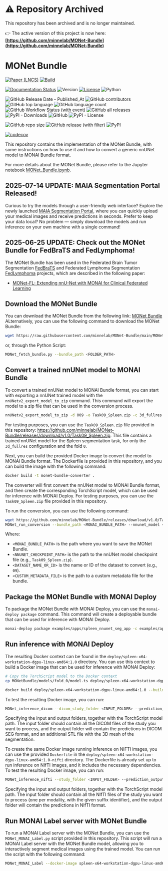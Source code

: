 # ⚠️ Repository Archived

This repository has been archived and is no longer maintained.

👉 The active version of this project is now here:
**[https://github.com/minnelab/MONet-Bundle](https://github.com/minnelab/MONet-Bundle)**

# MONet Bundle

[![Paper (LNCS)](https://img.shields.io/badge/Publication-LNCS%20Paper-green)](https://link.springer.com/chapter/10.1007/978-3-032-05663-4_10)
[![Build](https://github.com/minnelab/MONet-Bundle/actions/workflows/build.yaml/badge.svg)](https://github.com/minnelab/MONet-Bundle/actions/workflows/build.yaml)

[![Documentation Status](https://readthedocs.org/projects/monet-bundle/badge/?version=latest)](https://monet-bundle.readthedocs.io/en/latest/?badge=latest)
![Version](https://img.shields.io/badge/MONet-v1.3-blue)
[![License](https://img.shields.io/badge/license-GPL%203.0-green.svg)](https://opensource.org/licenses/GPL-3.0)
![Python](https://img.shields.io/badge/python-3.10+-orange)


![GitHub Release Date - Published_At](https://img.shields.io/github/release-date/minnelab/MONet-Bundle?logo=github)
![GitHub contributors](https://img.shields.io/github/contributors/minnelab/MONet-Bundle?logo=github)
![GitHub top language](https://img.shields.io/github/languages/top/minnelab/MONet-Bundle?logo=github)
![GitHub language count](https://img.shields.io/github/languages/count/minnelab/MONet-Bundle?logo=github)
![GitHub Workflow Status (with event)](https://img.shields.io/github/actions/workflow/status/minnelab/MONet-Bundle/publish_release.yaml?logo=github)
![GitHub all releases](https://img.shields.io/github/downloads/minnelab/MONet-Bundle/total?logo=github)
![PyPI - Downloads](https://img.shields.io/pypi/dm/monet-bundle?logo=pypi)
![GitHub](https://img.shields.io/github/license/minnelab/MONet-Bundle?logo=github)
![PyPI - License](https://img.shields.io/pypi/l/monet-bundle?logo=pypi)


![GitHub repo size](https://img.shields.io/github/repo-size/minnelab/MONet-Bundle?logo=github)
![GitHub release (with filter)](https://img.shields.io/github/v/release/minnelab/MONet-Bundle?logo=github)
![PyPI](https://img.shields.io/pypi/v/monet-bundle?logo=pypi)

[![codecov](https://codecov.io/github/minnelab/MONet-Bundle/graph/badge.svg?token=QAOEQITEAX)](https://codecov.io/github/minnelab/MONet-Bundle)

This repository contains the implementation of the MONet Bundle, with some instructions on how to use it and how to convert a generic nnUNet model to MONAI Bundle format.

For more details about the MONet Bundle, please refer to the Jupyter notebook [MONet_Bundle.ipynb](./MONet_Bundle.ipynb).

## 2025-07-14 UPDATE: MAIA Segmentation Portal Released!
Curious to try the models through a user-friendly web interface? Explore the newly launched [MAIA Segmentation Portal](MAIA_Segmentation_Portal.md), where you can quickly upload your medical images and receive predictions in seconds. Prefer to keep your data local? No problem — simply download the models and run inference on your own machine with a single command!

## 2025-06-25 UPDATE: Check out the MONet Bundle for FedBraTS and FedLymphoma!
The MONet Bundle has been used in the Federated Brain Tumor Segmentation [FedBraTS](./Projects/FedBraTS/README.md) and Federated Lymphoma Segmentation [FedLymphoma](./Projects/FedLymphoma/README.md) projects, which are described in the following paper:
- [MONet-FL: Extending nnU-Net with MONAI for Clinical Federated Learning](https://link.springer.com/chapter/10.1007/978-3-032-05663-4_10)


## Download the MONet Bundle
You can download the MONet Bundle from the following link: [MONet Bundle](https://raw.githubusercontent.com/minnelab/MONet-Bundle/main/MONetBundle.zip)
ALternatively, you can use the following command to download the MONet Bundle:
```bash
wget https://raw.githubusercontent.com/minnelab/MONet-Bundle/main/MONetBundle.zip
```
or, through the Python Script:
```bash
MONet_fetch_bundle.py --bundle_path <FOLDER_PATH>
``` 

## Convert a trained nnUNet model to MONAI Bundle

To convert a trained nnUNet model to MONAI Bundle format, you can start with exporting a nnUNet trained model  with the `nnUNetv2_export_model_to_zip` command. This command will export the model to a zip file that can be used in the conversion process.
```bash
nnUNetv2_export_model_to_zip -d 009 -o Task09_Spleen.zip -c 3d_fullres -tr nnUNetTrainer -p nnUNetPlans -chk checkpoint_final.pth checkpoint_best.pth --not_strict
```
For testing purposes, you can use the `Task09_Spleen.zip` file provided in this repository: https://github.com/minnelab/MONet-Bundle/releases/download/v1.0/Task09_Spleen.zip. This file contains a trained nnUNet model for the Spleen segmentation task, for only the `3d_fullres` configuration and the fold `0`.



Next, you can build the provided Docker image to convert the model to MONAI Bundle format. The Dockerfile is provided in this repository, and you can build the image with the following command:

```bash
docker build -t monet-bundle-converter .
```
The converter will first convert the nnUNet model to MONAI Bundle format, and then create the corresponding TorchScript model, which can be used for inference with MONAI Deploy.
For testing purposes, you can use the `Task09_Spleen.zip` file provided in this repository.

To run the conversion, you can use the following command:
```bash
wget https://github.com/minnelab/MONet-Bundle/releases/download/v1.0/Task09_Spleen.zip
MONet_run_conversion --bundle_path <MONAI_BUNDLE_PATH> --nnunet_model <NNUNET_CHECKPOINT_PATH>.zip --dataset_name_or_id <DATASET_NAME_OR_ID> --metadata_file <CUSTOM_METADATA_FILE>
```
Where:
- `<MONAI_BUNDLE_PATH>` is the path where you want to save the MONet Bundle.
- `<NNUNET_CHECKPOINT_PATH>` is the path to the nnUNet model checkpoint file (e.g., `Task09_Spleen.zip`).
- `<DATASET_NAME_OR_ID>` is the name or ID of the dataset to convert (e.g., `09`).
- `<CUSTOM_METADATA_FILE>` is the path to a custom metadata file for the bundle.

## Package the MONet Bundle with MONAI Deploy
To package the MONet Bundle with MONAI Deploy, you can use the `monai-deploy package` command. This command will create a deployable bundle that can be used for inference with MONAI Deploy.

```bash
monai-deploy package examples/apps/spleen_nnunet_seg_app -c examples/apps/spleen_nnunet_seg_app.yaml -t spleen:1.0 --platform x86_64
```

## Run inference with MONAI Deploy

The resulting Docker context can be found in the `deploy/spleen-x64-workstation-dgpu-linux-amd64:1.0` directory. You can use this context to build a Docker image that can be used for inference with MONAI Deploy:
```bash
# Copy the TorchScript model to the Docker context
cp MONetBundle/models/fold_0/model.ts deploy/spleen-x64-workstation-dgpu-linux-amd64:1.0/models/model/

docker build deploy/spleen-x64-workstation-dgpu-linux-amd64:1.0 --build-arg UID=1000 --build-arg GID=1000 --build-arg UNAME=holoscan -f deploy/spleen-x64-workstation-dgpu-linux-amd64:1.0/Dockerfile -t spleen-x64-workstation-dgpu-linux-amd64:1.0
```

To test the resulting Docker image, you can run:
```bash
MONet_inference_dicom --dicom_study_folder <INPUT_FOLDER> --prediction_output_folder <OUTPUT_DIR> --docker-image maiacloud/spleen-x64-workstation-dgpu-linux-amd64:1.0
```
Specifying the input and output folders, together with the TorchScript model path.
The input folder should contain all the DICOM files of the study you want to process, and the output folder will contain the predictions in DICOM SEG format, and an additional STL file with the 3D mesh of the segmentation.



To create the same Docker image running inference on NIFTI images, you can use the provided `Dockerfile` in the `deploy/spleen-x64-workstation-dgpu-linux-amd64:1.0-nifti` directory. The Dockerfile is already set up to run inference on NIfTI images, and it includes the necessary dependencies.
To test the resulting Docker image, you can run:
```bash
MONet_inference_nifti --study_folder <INPUT_FOLDER> --prediction_output_folder <OUTPUT_DIR> --docker-image maiacloud/spleen-x64-workstation-dgpu-linux-amd64:1.0-nifti
```
Specifying the input and output folders, together with the TorchScript model path.
The input folder should contain all the NIfTI files of the study you want to process (one per modality, with the given suffix identifier), and the output folder will contain the predictions in NIfTI format.

## Run MONAI Label server with MONet Bundle
To run a MONAI Label server with the MONet Bundle, you can use the `MONet_MONAI_Label.py` script provided in this repository. This script will run a MONAI Label server with the MONet Bundle model, allowing you to interactively segment medical images using the trained model.
You can run the script with the following command:
```bash
MONet_MONAI_Label --docker-image spleen-x64-workstation-dgpu-linux-amd64:1.0-label --model_folder MONetBundle/models/fold_0
```
